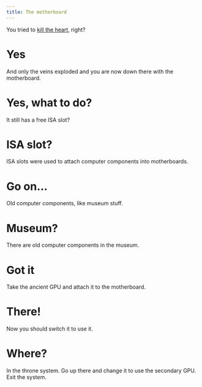 ```yaml
---
title: The motherboard
---
```


You tried to [kill the heart](060-lab/020-cocktail.md), right?

# Yes
And only the veins exploded and you are now down there with the motherboard.

# Yes, what to do?
It still has a free ISA slot?

# ISA slot?
ISA slots were used to attach computer components into motherboards.

# Go on...
Old computer components, like museum stuff.

# Museum?
There are old computer components in the museum.

# Got it
Take the ancient GPU and attach it to the motherboard.

# There!
Now you should switch it to use it.

# Where?
In the throne system. Go up there and change it to use the secondary GPU. Exit the system.

